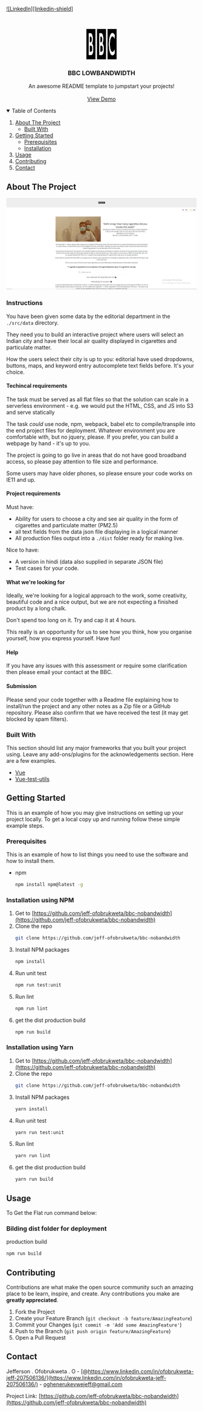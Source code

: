 <!-- PROJECT SHIELDS -->
<!--
*** I'm using markdown "reference style" links for readability.
*** Reference links are enclosed in brackets [ ] instead of parentheses ( ).
*** See the bottom of this document for the declaration of the reference variables
*** for contributors-url, forks-url, etc. This is an optional, concise syntax you may use.
*** https://www.markdownguide.org/basic-syntax/#reference-style-links
-->
[![LinkedIn][linkedin-shield]][linkedin-url]



<!-- PROJECT LOGO -->
<br />
<p align="center">
  <a href="https://github.com/othneildrew/Best-README-Template">
    <img src="./images/bbc.logo.svg" alt="Logo" width="80" height="80">
  </a>

  <h3 align="center">BBC LOWBANDWIDTH</h3>

  <p align="center">
    An awesome README template to jumpstart your projects!
    <br />
    <br />
    <a href="#">View Demo</a>
  </p>
</p>



<!-- TABLE OF CONTENTS -->
<details open="open">
  <summary>Table of Contents</summary>
  <ol>
    <li>
      <a href="#about-the-project">About The Project</a>
      <ul>
        <li><a href="#built-with">Built With</a></li>
      </ul>
    </li>
    <li>
      <a href="#getting-started">Getting Started</a>
      <ul>
        <li><a href="#prerequisites">Prerequisites</a></li>
        <li><a href="#installation">Installation</a></li>
      </ul>
    </li>
    <li><a href="#usage">Usage</a></li>
    <li><a href="#contributing">Contributing</a></li>
    <li><a href="#contact">Contact</a></li>
  </ol>
</details>



<!-- ABOUT THE PROJECT -->
## About The Project

[![Product Name Screen Shot][product-screenshot]](https://example.com)

### Instructions

You have been given some data by the editorial department in the `./src/data` directory.

They need you to build an interactive project where users will select an Indian city and have their local air quality displayed in cigarettes and particulate matter.

How the users select their city is up to you: editorial have used dropdowns, buttons, maps, and keyword entry autocomplete text fields before. It's your choice.

#### Techincal requirements

The task must be served as all flat files so that the solution can scale in a serverless environment - e.g. we would put the HTML, CSS, and JS into S3 and serve statically

The task _could_ use node, npm, webpack, babel etc to compile/transpile into the end project files for deployment. Whatever environment you are comfortable with, but no jquery, please. If you prefer, you can build a webpage by hand - it's up to you. 

The project is going to go live in areas that do not have good broadband access, so please pay attention to file size and performance.

Some users may have older phones, so please ensure your code works on IE11 and up.

#### Project requirements

Must have: 
- Ability for users to choose a city and see air quality in the form of cigarettes and particulate matter (PM2.5)
- all text fields from the data json file displaying in a logical manner
- All production files output into a `./dist` folder ready for making live.

Nice to have:
- A version in hindi (data also supplied in separate JSON file)
- Test cases for your code.

#### What we're looking for

Ideally, we're looking for a logical approach to the work, some creativity, beautiful code and a nice output, but we are not expecting a finished product by a long chalk.

Don't spend too long on it. Try and cap it at 4 hours.

This really is an opportunity for us to see how you think, how you organise yourself, how you express yourself. Have fun!


#### Help

If you have any issues with this assessment or require some clarification then
please email your contact at the BBC.

#### Submission

Please send your code together with a Readme file explaining how to install/run
the project and any other notes as a Zip file or a GitHub repository. Please
also confirm that we have received the test (it may get blocked by spam
filters).


### Built With

This section should list any major frameworks that you built your project using. Leave any add-ons/plugins for the acknowledgements section. Here are a few examples.
* [Vue](https://vuejs.org/)
* [Vue-test-utils](https://vue-test-utils.vuejs.org/)



<!-- GETTING STARTED -->
## Getting Started

This is an example of how you may give instructions on setting up your project locally.
To get a local copy up and running follow these simple example steps.

### Prerequisites

This is an example of how to list things you need to use the software and how to install them.
* npm
  ```sh
  npm install npm@latest -g
  ```

### Installation using NPM

1. Get to  [https://github.com/jeff-ofobrukweta/bbc-nobandwidth](https://github.com/jeff-ofobrukweta/bbc-nobandwidth)
2. Clone the repo
   ```sh
   git clone https://github.com/jeff-ofobrukweta/bbc-nobandwidth
   ```
3. Install NPM packages
   ```sh
   npm install
   ```
4. Run unit test 
   ```sh
   npm run test:unit
   ```
5. Run lint 
   ```sh
   npm run lint
   ```
6. get the dist production build 
   ```sh
   npm run build
   ```

### Installation using Yarn

1. Get to  [https://github.com/jeff-ofobrukweta/bbc-nobandwidth](https://github.com/jeff-ofobrukweta/bbc-nobandwidth)
2. Clone the repo
   ```sh
   git clone https://github.com/jeff-ofobrukweta/bbc-nobandwidth
   ```
3. Install NPM packages
   ```sh
   yarn install
   ```
4. Run unit test 
   ```sh
   yarn run test:unit
   ```
5. Run lint 
   ```sh
   yarn run lint
   ```
6. get the dist production build 
   ```sh
   yarn run build
   ```


<!-- USAGE EXAMPLES -->
## Usage
To Get the Flat run command below:
### Bilding dist folder for deployment
 production build 
   ```sh
   npm run build
   ```

<!-- CONTRIBUTING -->
## Contributing

Contributions are what make the open source community such an amazing place to be learn, inspire, and create. Any contributions you make are **greatly appreciated**.

1. Fork the Project
2. Create your Feature Branch (`git checkout -b feature/AmazingFeature`)
3. Commit your Changes (`git commit -m 'Add some AmazingFeature'`)
4. Push to the Branch (`git push origin feature/AmazingFeature`)
5. Open a Pull Request




<!-- CONTACT -->
## Contact

Jefferson . Ofobrukweta . O - [@https://www.linkedin.com/in/ofobrukweta-jeff-207506136/](https://www.linkedin.com/in/ofobrukweta-jeff-207506136/) - oghenerukevwejeff@gmail.com

Project Link: [https://github.com/jeff-ofobrukweta/bbc-nobandwidth](https://github.com/jeff-ofobrukweta/bbc-nobandwidth)





<!-- MARKDOWN LINKS & IMAGES -->
<!-- https://www.markdownguide.org/basic-syntax/#reference-style-links -->
[linkedin-url]: https://www.linkedin.com/in/ofobrukweta-jeff-207506136/
[product-screenshot]: images/bbc-screen.png
